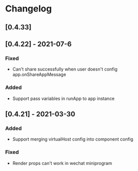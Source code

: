 # Changelog

## [0.4.33]

## [0.4.22] - 2021-07-6

### Fixed

- Can't share successfully when user doesn't config app.onShareAppMessage

### Added

- Support pass variables in runApp to app instance

## [0.4.21] - 2021-03-30

### Added

- Support merging virtualHost config into component config

### Fixed

- Render props can't work in wechat miniprogram
